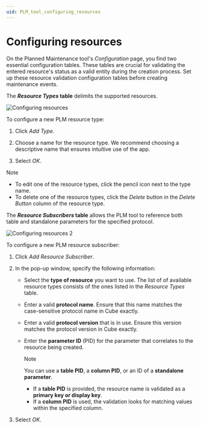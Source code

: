 ```yaml
---
uid: PLM_tool_configuring_resources
---
```


# Configuring resources

On the Planned Maintenance tool's *Configuration* page, you find two essential configuration tables. These tables are crucial for validating the entered resource's status as a valid entity during the creation process. Set up these resource validation configuration tables before creating maintenance events.

The ***Resource Types* table** delimits the supported resources.

![Configuring resources](~/dataminer/images/Configuring_resources2.png)

To configure a new PLM resource type:

1. Click *Add Type*.

1. Choose a name for the resource type. We recommend choosing a descriptive name that ensures intuitive use of the app.

1. Select *OK*.

> [!NOTE]
>
> - To edit one of the resource types, click the pencil icon next to the type name.
> - To delete one of the resource types, click the *Delete* button in the *Delete Button* column of the resource type.

The ***Resource Subscribers* table** allows the PLM tool to reference both table and standalone parameters for the specified protocol.

![Configuring resources 2](~/dataminer/images/Configuring_resources.png)

To configure a new PLM resource subscriber:

1. Click *Add Resource Subscriber*.

1. In the pop-up window, specify the following information:

   - Select the **type of resource** you want to use. The list of of available resource types consists of the ones listed in the *Resource Types* table.

   - Enter a valid **protocol name**. Ensure that this name matches the case-sensitive protocol name in Cube exactly.

   - Enter a valid **protocol version** that is in use. Ensure this version matches the protocol version in Cube exactly.

   - Enter the **parameter ID** (PID) for the parameter that correlates to the resource being created.

     > [!NOTE]
     > You can use a **table PID**, a **column PID**, or an ID of a **standalone parameter**.
     >
     > - If a **table PID** is provided, the resource name is validated as a **primary key or display key**.
     > - If a **column PID** is used, the validation looks for matching values within the specified column.

1. Select *OK*.
